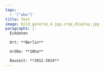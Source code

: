 ```yaml
---
tags:
  - '["wbw"]'
title: Test
image: bild_galerie_4.jpg.crop_display.jpg
paragraph1: |-
  Eckdaten

  Ort: **Berlin**

  Größe: **10ha**

  Bauzeit: **2012-2014**
---
```

